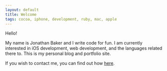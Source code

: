```yaml
---
layout: default
title: Welcome
tags: cocoa, iphone, development, ruby, mac, apple
---
```

Hello! 

My name is Jonathan Baker and I write code for fun. I am currently interested in iOS development, web development, and the languages related there to.  This is my personal blog and portfolio site.

If you wish to contact me, you can find out how [here](/contact/).